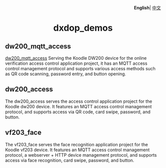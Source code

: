 <p align="right">
    <b>English</b>| <a href="./README_CN.md">中文</a>
</p>

<h1 align="center">dxdop_demos</h1>

## dw200_mqtt_access

<a href="./dw200_mqtt_access/README.md" target="_blank">dw200_mqtt_access</a> Serving the Koodle DW200 device for the online verification access control application project, it has an MQTT access control management protocol and supports various access methods such as QR code scanning, password entry, and button opening.

## dw200_access

The dw200_access serves the access control application project for the Koodle dw200 device. It features an MQTT access control management protocol, and supports access via QR code, card swipe, password, and button.

## vf203_face

The vf203_face serves the face recognition application project for the Koodle vf203 device. It features an MQTT access control management protocol, a webserver + HTTP device management protocol, and supports access via face recognition, card swipe, password, and button.

